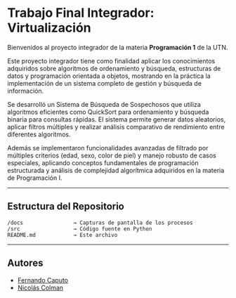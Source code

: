 # Trabajo Final Integrador: Virtualización

Bienvenidos al proyecto integrador de la materia **Programación 1** de la UTN.  

Este proyecto integrador tiene como finalidad aplicar los conocimientos adquiridos sobre algoritmos de ordenamiento y búsqueda, estructuras de datos y programación orientada a objetos, mostrando en la práctica la implementación de un sistema completo de gestión y búsqueda de información.

Se desarrolló un Sistema de Búsqueda de Sospechosos que utiliza algoritmos eficientes como QuickSort para ordenamiento y búsqueda binaria para consultas rápidas. El sistema permite generar datos aleatorios, aplicar filtros múltiples y realizar análisis comparativo de rendimiento entre diferentes algoritmos.

Además se implementaron funcionalidades avanzadas de filtrado por múltiples criterios (edad, sexo, color de piel) y manejo robusto de casos especiales, aplicando conceptos fundamentales de programación estructurada y análisis de complejidad algorítmica adquiridos en la materia de Programación I.

---

## Estructura del Repositorio

```
/docs                → Capturas de pantalla de los procesos
/src                 → Código fuente en Python
README.md            → Este archivo
```
---

## Autores

- [Fernando Caputo](https://github.com/Sonora98)
- [Nicolás Colman](https://github.com/ncolman94)
